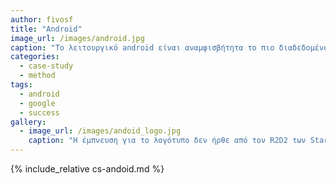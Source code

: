 ```yaml
---
author: fivosf
title: "Android"
image_url: /images/android.jpg
caption: "Το λειτουργικό android είναι αναμφισβήτητα το πιο διαδεδομένο λειτουργικό σύστημα για κινητές συσκευές, και καθιέρωσε τον τρόπο που αλληλοεπιδρούμε με  αυτές, και τις οθόνες αφής γενικότερα."
categories:
  - case-study
  - method
tags:
  - android
  - google
  - success
gallery:
  - image_url: /images/andoid_logo.jpg
    caption: "H έμπνευση για το λογότυπο δεν ήρθε από τον R2D2 των Star Wars όπως πολλοί πιστεύουν, αλλά ήταν τυχαία επιλογή από πολλά διαφορετικά σχέδια. Το πράσινο χρώμα στο λογότυπο αντιπροσωπεύει την ανάπτυξη και την ευημερία. "
---
```


{% include_relative cs-andoid.md %}
